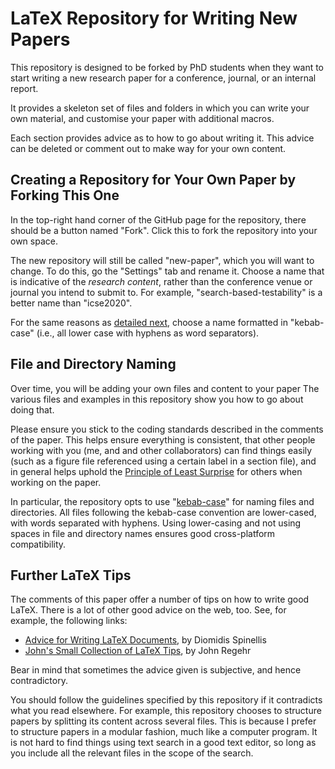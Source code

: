# LaTeX Repository for Writing New Papers

This repository is designed to be forked by PhD students when they want to start
writing a new research paper for a conference, journal, or an internal report.

It provides a skeleton set of files and folders in which you can write your own
material, and customise your paper with additional macros.

Each section provides advice as to how to go about writing it. This advice can
be deleted or comment out to make way for your own content.

## Creating a Repository for Your Own Paper by Forking This One

In the top-right hand corner of the GitHub page for the repository, there should
be a button named "Fork". Click this to fork the repository into your own space.

The new repository will still be called "new-paper", which you will want to
change. To do this, go the "Settings" tab and rename it. Choose a name that is
indicative of the *research content*, rather than the conference venue or
journal you intend to submit to. For example, "search-based-testability" is a
better name than "icse2020".

For the same reasons as [detailed next](#file-and-directory-naming), choose a name
formatted in "kebab-case" (i.e., all lower case with hyphens as word separators).

## File and Directory Naming

Over time, you will be adding your own files and content to your paper The
various files and examples in this repository show you how to go about doing
that.

Please ensure you stick to the coding standards described in the comments of the
paper. This helps ensure everything is consistent, that other people working
with you (me, and and other collaborators) can find things easily (such as a
figure file referenced using a certain label in a section file), and in general
helps uphold the [Principle of Least
Surprise](https://en.wikipedia.org/wiki/Principle_of_least_astonishment)
for others when working on the paper.

In particular, the repository opts to use
"[kebab-case](https://wiki.c2.com/?KebabCase)" for naming files and directories.
All files following the kebab-case convention are lower-cased, with words
separated with hyphens. Using lower-casing and not using spaces in file and
directory names ensures good cross-platform compatibility.

## Further LaTeX Tips

The comments of this paper offer a number of tips on how to write good
LaTeX. There is a lot of other good advice on the web, too. See, for example,
the following links:

* [Advice for Writing LaTeX Documents](https://github.com/dspinellis/latex-advice),
  by Diomidis Spinellis
* [John's Small Collection of LaTeX Tips](https://john.regehr.org/latex/),
  by John Regehr

Bear in mind that sometimes the advice given is subjective, and hence
contradictory.

You should follow the guidelines specified by this repository if it contradicts
what you read elsewhere. For example, this repository chooses to structure
papers by splitting its content across several files. This is because I prefer
to structure papers in a modular fashion, much like a computer program. It is
not hard to find things using text search in a good text editor, so long as you
include all the relevant files in the scope of the search.
